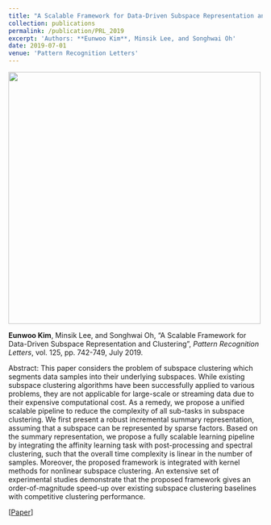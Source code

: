 ```yaml
---
title: "A Scalable Framework for Data-Driven Subspace Representation and Clustering"
collection: publications
permalink: /publication/PRL_2019
excerpt: 'Authors: **Eunwoo Kim**, Minsik Lee, and Songhwai Oh'
date: 2019-07-01
venue: 'Pattern Recognition Letters'
---
```

<img src='/images/prl.png' width="500">

**Eunwoo Kim**, Minsik Lee, and Songhwai Oh, “A Scalable Framework for Data-Driven Subspace Representation and Clustering”, *Pattern Recognition Letters*, vol. 125, pp. 742-749, July 2019.

Abstract: This paper considers the problem of subspace clustering which segments data samples into their underlying subspaces. While existing subspace clustering algorithms have been successfully applied to various problems, they are not applicable for large-scale or streaming data due to their expensive computational cost. As a remedy, we propose a unified scalable pipeline to reduce the complexity of all sub-tasks in subspace clustering. We first present a robust incremental summary representation, assuming that a subspace can be represented by sparse factors. Based on the summary representation, we propose a fully scalable learning pipeline by integrating the affinity learning task with post-processing and spectral clustering, such that the overall time complexity is linear in the number of samples. Moreover, the proposed framework is integrated with kernel methods for nonlinear subspace clustering. An extensive set of experimental studies demonstrate that the proposed framework gives an order-of-magnitude speed-up over existing subspace clustering baselines with competitive clustering performance.

[[Paper](https://www.sciencedirect.com/science/article/pii/S0167865519302107)] 

